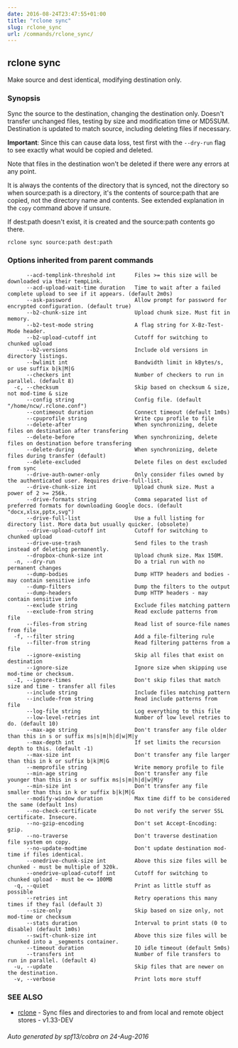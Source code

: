 ```yaml
---
date: 2016-08-24T23:47:55+01:00
title: "rclone sync"
slug: rclone_sync
url: /commands/rclone_sync/
---
```

## rclone sync

Make source and dest identical, modifying destination only.

### Synopsis



Sync the source to the destination, changing the destination
only.  Doesn't transfer unchanged files, testing by size and
modification time or MD5SUM.  Destination is updated to match
source, including deleting files if necessary.

**Important**: Since this can cause data loss, test first with the
`--dry-run` flag to see exactly what would be copied and deleted.

Note that files in the destination won't be deleted if there were any
errors at any point.

It is always the contents of the directory that is synced, not the
directory so when source:path is a directory, it's the contents of
source:path that are copied, not the directory name and contents.  See
extended explanation in the `copy` command above if unsure.

If dest:path doesn't exist, it is created and the source:path contents
go there.


```
rclone sync source:path dest:path
```

### Options inherited from parent commands

```
      --acd-templink-threshold int      Files >= this size will be downloaded via their tempLink.
      --acd-upload-wait-time duration   Time to wait after a failed complete upload to see if it appears. (default 2m0s)
      --ask-password                    Allow prompt for password for encrypted configuration. (default true)
      --b2-chunk-size int               Upload chunk size. Must fit in memory.
      --b2-test-mode string             A flag string for X-Bz-Test-Mode header.
      --b2-upload-cutoff int            Cutoff for switching to chunked upload
      --b2-versions                     Include old versions in directory listings.
      --bwlimit int                     Bandwidth limit in kBytes/s, or use suffix b|k|M|G
      --checkers int                    Number of checkers to run in parallel. (default 8)
  -c, --checksum                        Skip based on checksum & size, not mod-time & size
      --config string                   Config file. (default "/home/ncw/.rclone.conf")
      --contimeout duration             Connect timeout (default 1m0s)
      --cpuprofile string               Write cpu profile to file
      --delete-after                    When synchronizing, delete files on destination after transfering
      --delete-before                   When synchronizing, delete files on destination before transfering
      --delete-during                   When synchronizing, delete files during transfer (default)
      --delete-excluded                 Delete files on dest excluded from sync
      --drive-auth-owner-only           Only consider files owned by the authenticated user. Requires drive-full-list.
      --drive-chunk-size int            Upload chunk size. Must a power of 2 >= 256k.
      --drive-formats string            Comma separated list of preferred formats for downloading Google docs. (default "docx,xlsx,pptx,svg")
      --drive-full-list                 Use a full listing for directory list. More data but usually quicker. (obsolete)
      --drive-upload-cutoff int         Cutoff for switching to chunked upload
      --drive-use-trash                 Send files to the trash instead of deleting permanently.
      --dropbox-chunk-size int          Upload chunk size. Max 150M.
  -n, --dry-run                         Do a trial run with no permanent changes
      --dump-bodies                     Dump HTTP headers and bodies - may contain sensitive info
      --dump-filters                    Dump the filters to the output
      --dump-headers                    Dump HTTP headers - may contain sensitive info
      --exclude string                  Exclude files matching pattern
      --exclude-from string             Read exclude patterns from file
      --files-from string               Read list of source-file names from file
  -f, --filter string                   Add a file-filtering rule
      --filter-from string              Read filtering patterns from a file
      --ignore-existing                 Skip all files that exist on destination
      --ignore-size                     Ignore size when skipping use mod-time or checksum.
  -I, --ignore-times                    Don't skip files that match size and time - transfer all files
      --include string                  Include files matching pattern
      --include-from string             Read include patterns from file
      --log-file string                 Log everything to this file
      --low-level-retries int           Number of low level retries to do. (default 10)
      --max-age string                  Don't transfer any file older than this in s or suffix ms|s|m|h|d|w|M|y
      --max-depth int                   If set limits the recursion depth to this. (default -1)
      --max-size int                    Don't transfer any file larger than this in k or suffix b|k|M|G
      --memprofile string               Write memory profile to file
      --min-age string                  Don't transfer any file younger than this in s or suffix ms|s|m|h|d|w|M|y
      --min-size int                    Don't transfer any file smaller than this in k or suffix b|k|M|G
      --modify-window duration          Max time diff to be considered the same (default 1ns)
      --no-check-certificate            Do not verify the server SSL certificate. Insecure.
      --no-gzip-encoding                Don't set Accept-Encoding: gzip.
      --no-traverse                     Don't traverse destination file system on copy.
      --no-update-modtime               Don't update destination mod-time if files identical.
      --onedrive-chunk-size int         Above this size files will be chunked - must be multiple of 320k.
      --onedrive-upload-cutoff int      Cutoff for switching to chunked upload - must be <= 100MB
  -q, --quiet                           Print as little stuff as possible
      --retries int                     Retry operations this many times if they fail (default 3)
      --size-only                       Skip based on size only, not mod-time or checksum
      --stats duration                  Interval to print stats (0 to disable) (default 1m0s)
      --swift-chunk-size int            Above this size files will be chunked into a _segments container.
      --timeout duration                IO idle timeout (default 5m0s)
      --transfers int                   Number of file transfers to run in parallel. (default 4)
  -u, --update                          Skip files that are newer on the destination.
  -v, --verbose                         Print lots more stuff
```

### SEE ALSO
* [rclone](/commands/rclone/)	 - Sync files and directories to and from local and remote object stores - v1.33-DEV

###### Auto generated by spf13/cobra on 24-Aug-2016
